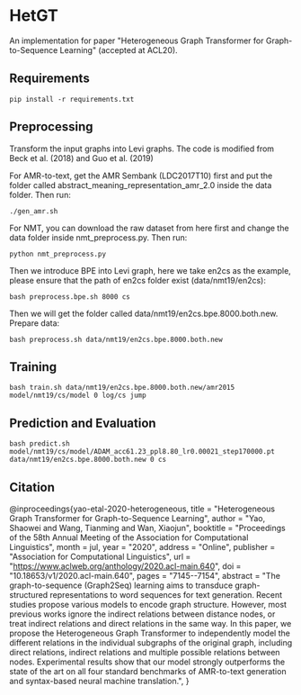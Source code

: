 # HetGT
An implementation for paper "Heterogeneous Graph Transformer for Graph-to-Sequence Learning" (accepted at ACL20).

## Requirements
```pip install -r requirements.txt```

## Preprocessing
Transform the input graphs into Levi graphs. The code is modified from Beck et al. (2018) and Guo et al. (2019)

For AMR-to-text, get the AMR Sembank (LDC2017T10) first and put the folder called abstract_meaning_representation_amr_2.0 inside the data folder. Then run:

```./gen_amr.sh```

For NMT, you can download the raw dataset from here first and change the data folder inside nmt_preprocess.py. Then run:

```python nmt_preprocess.py```

Then we introduce BPE into Levi graph, here we take en2cs as the example, please ensure that the path of en2cs folder exist (data/nmt19/en2cs):

```bash preprocess.bpe.sh 8000 cs```

Then we will get the folder called data/nmt19/en2cs.bpe.8000.both.new. Prepare data:

```bash preprocess.sh data/nmt19/en2cs.bpe.8000.both.new ```

## Training

``` bash train.sh data/nmt19/en2cs.bpe.8000.both.new/amr2015 model/nmt19/cs/model 0 log/cs jump ```


## Prediction and Evaluation

```bash predict.sh model/nmt19/cs/model/ADAM_acc61.23_ppl8.80_lr0.00021_step170000.pt data/nmt19/en2cs.bpe.8000.both.new 0 cs ```

## Citation
@inproceedings{yao-etal-2020-heterogeneous,
    title = "Heterogeneous Graph Transformer for Graph-to-Sequence Learning",
    author = "Yao, Shaowei  and
      Wang, Tianming  and
      Wan, Xiaojun",
    booktitle = "Proceedings of the 58th Annual Meeting of the Association for Computational Linguistics",
    month = jul,
    year = "2020",
    address = "Online",
    publisher = "Association for Computational Linguistics",
    url = "https://www.aclweb.org/anthology/2020.acl-main.640",
    doi = "10.18653/v1/2020.acl-main.640",
    pages = "7145--7154",
    abstract = "The graph-to-sequence (Graph2Seq) learning aims to transduce graph-structured representations to word sequences for text generation. Recent studies propose various models to encode graph structure. However, most previous works ignore the indirect relations between distance nodes, or treat indirect relations and direct relations in the same way. In this paper, we propose the Heterogeneous Graph Transformer to independently model the different relations in the individual subgraphs of the original graph, including direct relations, indirect relations and multiple possible relations between nodes. Experimental results show that our model strongly outperforms the state of the art on all four standard benchmarks of AMR-to-text generation and syntax-based neural machine translation.",
}
